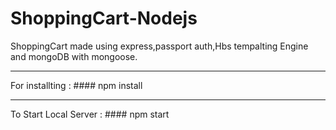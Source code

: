 # ShoppingCart-Nodejs
ShoppingCart made using express,passport auth,Hbs tempalting Engine and mongoDB with mongoose.

***
For installting : #### npm install
***
To Start Local Server :  #### npm start
